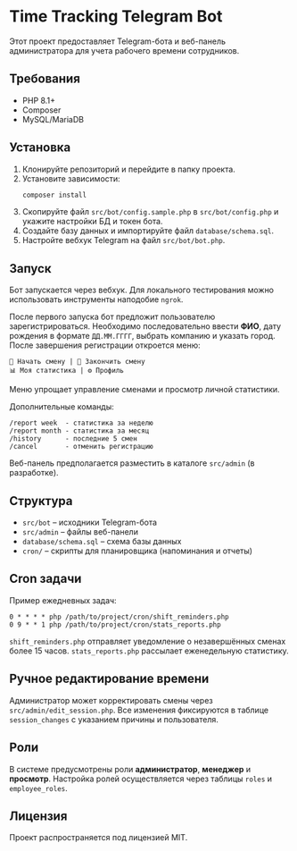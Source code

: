 # Time Tracking Telegram Bot

Этот проект предоставляет Telegram-бота и веб-панель администратора для учета рабочего времени сотрудников.

## Требования
- PHP 8.1+
- Composer
- MySQL/MariaDB

## Установка
1. Клонируйте репозиторий и перейдите в папку проекта.
2. Установите зависимости:
   ```bash
   composer install
   ```
3. Скопируйте файл `src/bot/config.sample.php` в `src/bot/config.php` и укажите настройки БД и токен бота.
4. Создайте базу данных и импортируйте файл `database/schema.sql`.
5. Настройте вебхук Telegram на файл `src/bot/bot.php`.

## Запуск
Бот запускается через вебхук. Для локального тестирования можно использовать инструменты наподобие `ngrok`.

После первого запуска бот предложит пользователю зарегистрироваться.
Необходимо последовательно ввести **ФИО**, дату рождения в формате `ДД.ММ.ГГГГ`,
выбрать компанию и указать город. После завершения регистрации откроется меню:

```
📅 Начать смену | 🛑 Закончить смену
📊 Моя статистика | ⚙️ Профиль
```

Меню упрощает управление сменами и просмотр личной статистики.

Дополнительные команды:

```
/report week  - статистика за неделю
/report month - статистика за месяц
/history      - последние 5 смен
/cancel       - отменить регистрацию
```

Веб-панель предполагается разместить в каталоге `src/admin` (в разработке).

## Структура
- `src/bot` – исходники Telegram-бота
- `src/admin` – файлы веб-панели
- `database/schema.sql` – схема базы данных
- `cron/` – скрипты для планировщика (напоминания и отчеты)

## Cron задачи
Пример ежедневных задач:
```
0 * * * * php /path/to/project/cron/shift_reminders.php
0 9 * * 1 php /path/to/project/cron/stats_reports.php
```

`shift_reminders.php` отправляет уведомление о незавершённых сменах более 15 часов. `stats_reports.php` рассылает еженедельную статистику.

## Ручное редактирование времени
Администратор может корректировать смены через `src/admin/edit_session.php`. Все изменения фиксируются в таблице `session_changes` с указанием причины и пользователя.

## Роли
В системе предусмотрены роли **администратор**, **менеджер** и **просмотр**. Настройка ролей осуществляется через таблицы `roles` и `employee_roles`.

## Лицензия
Проект распространяется под лицензией MIT.

